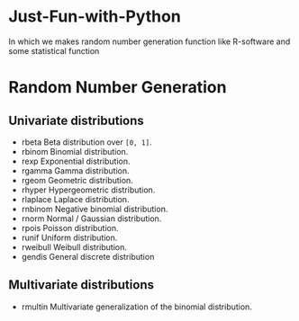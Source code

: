 # Just-Fun-with-Python
In which we makes random number generation function like R-software and some statistical function 

# Random Number Generation

## Univariate distributions

+ rbeta                 Beta distribution over ``[0, 1]``.
+ rbinom                Binomial distribution.
+ rexp                  Exponential distribution.
+ rgamma                Gamma distribution.
+ rgeom                 Geometric distribution.
+ rhyper                Hypergeometric distribution.
+ rlaplace              Laplace distribution.
+ rnbinom               Negative binomial distribution.
+ rnorm                 Normal / Gaussian distribution.
+ rpois                 Poisson distribution.
+ runif                 Uniform distribution.
+ rweibull              Weibull distribution.
+ gendis                General discrete distribution

## Multivariate distributions
+ rmultin              Multivariate generalization of the binomial distribution.

